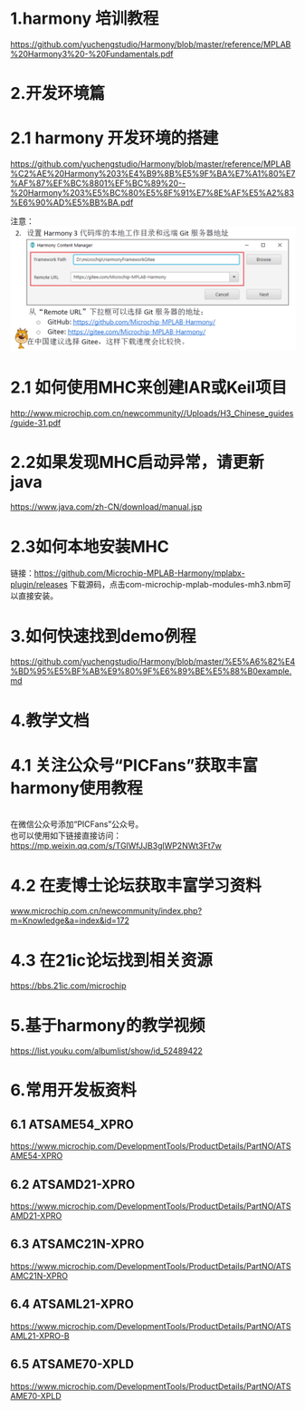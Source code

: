 # 1.harmony 培训教程
https://github.com/yuchengstudio/Harmony/blob/master/reference/MPLAB%20Harmony3%20-%20Fundamentals.pdf

# 2.开发环境篇
# 2.1 harmony 开发环境的搭建
https://github.com/yuchengstudio/Harmony/blob/master/reference/MPLAB%C2%AE%20Harmony%203%E4%B9%8B%E5%9F%BA%E7%A1%80%E7%AF%87%EF%BC%8801%EF%BC%89%20--%20Harmony%203%E5%BC%80%E5%8F%91%E7%8E%AF%E5%A2%83%E6%90%AD%E5%BB%BA.pdf

注意：
![image](https://github.com/yuchengstudio/Harmony/blob/master/reference/harmony_guider_001.png)

# 2.1 如何使用MHC来创建IAR或Keil项目
http://www.microchip.com.cn/newcommunity//Uploads/H3_Chinese_guides/guide-31.pdf

# 2.2如果发现MHC启动异常，请更新java
https://www.java.com/zh-CN/download/manual.jsp


# 2.3如何本地安装MHC
链接：https://github.com/Microchip-MPLAB-Harmony/mplabx-plugin/releases
下载源码，点击com-microchip-mplab-modules-mh3.nbm可以直接安装。


# 3.如何快速找到demo例程
https://github.com/yuchengstudio/Harmony/blob/master/%E5%A6%82%E4%BD%95%E5%BF%AB%E9%80%9F%E6%89%BE%E5%88%B0example.md


# 4.教学文档
# 4.1 关注公众号“PICFans”获取丰富harmony使用教程
<br/>在微信公众号添加“PICFans”公众号。
<br/>也可以使用如下链接直接访问：
<br/>https://mp.weixin.qq.com/s/TGlWfJJB3glWP2NWt3Ft7w

# 4.2 在麦博士论坛获取丰富学习资料
www.microchip.com.cn/newcommunity/index.php?m=Knowledge&a=index&id=172

# 4.3 在21ic论坛找到相关资源
https://bbs.21ic.com/microchip

# 5.基于harmony的教学视频
https://list.youku.com/albumlist/show/id_52489422

# 6.常用开发板资料
## 6.1 ATSAME54_XPRO
https://www.microchip.com/DevelopmentTools/ProductDetails/PartNO/ATSAME54-XPRO

## 6.2 ATSAMD21-XPRO
https://www.microchip.com/DevelopmentTools/ProductDetails/PartNO/ATSAMD21-XPRO

## 6.3 ATSAMC21N-XPRO
https://www.microchip.com/DevelopmentTools/ProductDetails/PartNO/ATSAMC21N-XPRO

## 6.4 ATSAML21-XPRO
https://www.microchip.com/DevelopmentTools/ProductDetails/PartNO/ATSAML21-XPRO-B

## 6.5 ATSAME70-XPLD
https://www.microchip.com/DevelopmentTools/ProductDetails/PartNO/ATSAME70-XPLD

